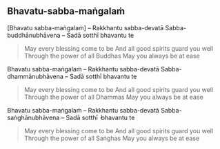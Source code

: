 ## Bhavatu-sabba-maṅgalaṁ<a id="bhavatu-sabba-mangalam"></a>

[Bhavatu sabba-maṅgalaṁ] – Rakkhantu sabba-devatā
Sabba-buddhānubhāvena – Sadā sotthī bhavantu te

<div class="english">

> May every blessing come to be
> And all good spirits guard you well
> Through the power of all Buddhas
> May you always be at ease

</div>

Bhavatu sabba-maṅgalaṁ – Rakkhantu sabba-devatā
Sabba-dhammānubhāvena – Sadā sotthī bhavantu te

<div class="english">

> May every blessing come to be
> And all good spirits guard you well
> Through the power of all Dhammas
> May you always be at ease

</div>

Bhavatu sabba-maṅgalaṁ – Rakkhantu sabba-devatā
Sabba-saṅghānubhāvena – Sadā sotthī  ̓  bhavantu te

<div class="english">

> May every blessing come to be
> And all good spirits guard you well
> Through the power of all Saṅghas
> May you always be at ease

</div>
